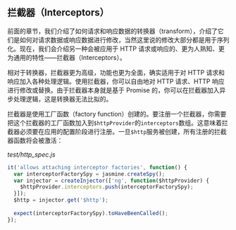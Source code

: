 ## 拦截器（Interceptors）

前面的章节，我们介绍了如何请求和响应数据的转换器（transform），介绍了它们是如何对请求数据或响应数据进行修改，当然这里说的修改大部分都是用于序列化。现在，我们会介绍另一种会被应用于 HTTP 请求或响应的、更为人熟知、更为通用的特性——拦截器（Interceptors）。

相对于转换器，拦截器更为高级，功能也更为全面，确实适用于对 HTTP 请求和响应加入各种处理逻辑。使用拦截器，你可以自由地对 HTTP 请求、HTTP 响应进行修改或替换。由于拦截器本身就是基于 Promise 的，你可以在拦截器加入异步处理逻辑，这是转换器无法比拟的。

拦截器是使用工厂函数（factory function）创建的。要注册一个拦截器，你需要把这个拦截器的工厂函数加入到`$httpProvider`的`interceptors`数组。这意味着拦截器必须要在应用的配置阶段进行注册。一旦`$http`服务被创建，所有注册的拦截器函数将会被激活：

_test/http_spec.js_

```js
it('allows attaching interceptor factories', function() {
  var interceptorFactorySpy = jasmine.createSpy();
  var injector = createInjector(['ng', function($httpProvider) {
    $httpProvider.interceptors.push(interceptorFactorySpy);
  }]);
  $http = injector.get('$http');
  
  expect(interceptorFactorySpy).toHaveBeenCalled();
});
```
